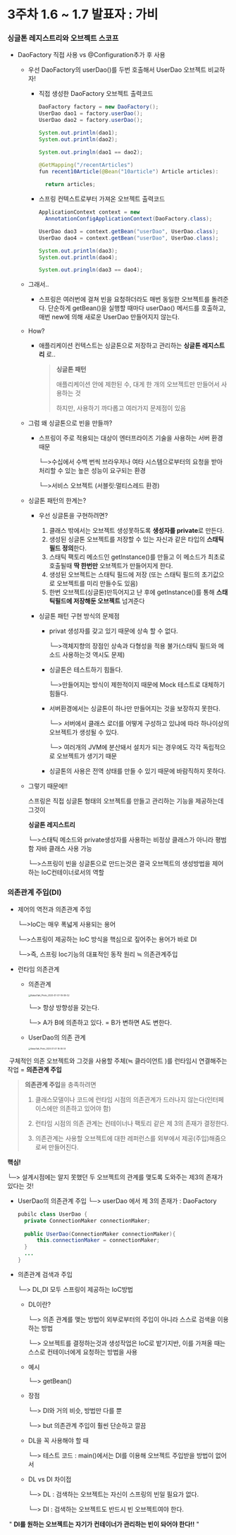 <h1>3주차 1.6 ~ 1.7 발표자 : 가비</h1>

<h3>싱글톤 레지스트리와 오브젝트 스코프</h3>



- DaoFactory 직접 사용 vs @Configuration추가 후  사용

  - 우선 DaoFactory의 userDao()를 두번 호출해서 UserDao 오브젝트 비교하자!

    - 직접 생성한 DaoFactory 오브젝트 출력코드

      ```java
      DaoFactory factory = new DaoFactory();
      UserDao dao1 = factory.userDao();
      UserDao dao2 = factory.userDao();
      
      System.out.println(dao1);
      System.out.println(dao2);
      
      System.out.pringln(dao1 == dao2);
      
      @GetMapping("/recentArticles")
      fun recent10Article(@Bean("10article") Article articles):
      	
      	return articles;
      ```

    - 스프링 컨텍스트로부터 가져온 오브젝트 출력코드

      ```java
      ApplicationContext context = new
      	AnnotationConfigApplicationContext(DaoFactory.class);
      
      UserDao dao3 = context.getBean("userDao", UserDao.class);
      UserDao dao4 = context.getBean("userDao", UserDao.class);
      
      System.out.println(dao3);
      System.out.println(dao4);
      
      System.out.pringln(dao3 == dao4);
      ```

  - 그래서.. 

    - 스프링은 여러번에 걸쳐 빈을 요청하더라도 매번 동일한 오브젝트를 돌려준다. 단순하게 getBean()을 실행할 때마다 userDao() 메서드를 호출하고, 매번  new에 의해 새로운 UserDao 만들어지지 않는다.

      

  - How?

    - 애플리케이션 컨텍스트는 싱글톤으로 저장하고 관리하는 **싱글톤 레지스트리** 로..

      > **싱글톤 패턴**
      >
      > 애플리케이션 안에 제한된 수, 대게 한 개의 오브젝트만 만들어서 사용하는 것
      >
      > 하지만, 사용하기 까다롭고 여러가지 문제점이 있음

  

  - 그럼 왜 싱글톤으로 빈을 만들까?

    - 스프링이 주로 적용되는 대상이 엔터프라이즈 기술을 사용하는 서버 환경 때문

      └─>수십에서 수백 번씩 브라우저나 여타 시스템으로부터의 요청을 받아 처리할 수 있는 높은 성능이 요구되는 환경

      └─>서비스 오브젝트 (서블릿:멀티스레드 환경)

    

  - 싱글톤 패턴의 한계는?

    - 우선 싱글톤을 구현하려면?

      1. 클래스 밖에서는 오브젝트 생성못하도록 **생성자를 private**로 만든다.
      2. 생성된 싱글톤 오브젝트를 저장할 수 있는 자신과 같은 타입의 **스태틱 필드 정의**한다.
      3. 스태틱 팩토리 메소드인 getInstance()를 만들고 이 메소드가 최초로 호출될때 **딱 한번만** 오브젝트가 만들어지게 한다.
      4. 생성된 오브젝트는 스태틱 필드에 저장 (또는 스태틱 필드의 초기값으로 오브젝트를 미리 만들수도 있음)
      5. 한번 오브젝트(싱글톤)만득어지고 난 후에 getInstance()를 통해 **스태틱필드에 저장해둔 오브젝트** 넘겨준다

    - 싱글톤 패턴 구현 방식의 문제점

      - privat 생성자를 갖고 있기 때문에 상속 할 수 없다.

        └─>객체지향의 장점인 상속과 다형성을 적용 불가(스태틱 필드와 메소드 사용하는것 역시도 문제)

      - 싱글톤은 테스트하기 힘들다.

        └─>만들어지는 방식이 제한적이지 때문에 Mock 테스트로 대체하기 힘들다.

      - 서버환경에서는 싱글톤이 하나만 만들어지는 것을 보장하지 못한다.

        └─> 서버에서 클래스 로더를 어떻게 구성하고 있냐에 따라 하나이상의 오브젝트가 생성될 수 있다.

        └─> 여러개의 JVM에 분산돼서 설치가 되는 경우에도 각각 독립적으로 오브젝트가 생기기 때문

      - 싱글톤의 사용은 전역 상태를 만들 수 있기 때문에 바람직하지 못하다.

  - 그렇기 때문에!!

    스프링은 직접 싱글톤 형태의 오브젝트를 만들고 관리하는 기능을 제공하는데 그것이

    **싱글톤 레지스트리**

    └─>스태틱 메소드와 private생성자를 사용하는 비정상 클래스가 아니라 평범함 자바 클래스 사용 가능

    └─>스프링이 빈을 싱글톤으로 만드는것은 결국 오브젝트의 생성방법을 제어 하는 IoC컨테이너로서의 역할

    



<h3>의존관계 주입(DI)</h3>

- 제어의 역전과 의존관계 주임

  └─>IoC는 매우 폭넓게 사용되는 용어

  └─>스프링이 제공하는 IoC 방식을 핵심으로 짚어주는 용어가 바로 DI

  └─>즉, 스프링 Ioc기능의 대표적인 동작 원리 ≒ 의존관계주입

- 런타임 의존관계 

  - 의존관계 

    

    <img src="/Users/gabi.def/Downloads/KakaoTalk_Photo_2020-07-07-18-08-52.jpeg" alt="KakaoTalk_Photo_2020-07-07-18-08-52" style="zoom:33%;justify-content: start;" />

    

    └─> 항상 방향성을 갖는다.

    └─> A가 B에 의존하고 있다. = B가 변하면 A도 변한다.

  - UserDao의 의존 관계

    <img src="/Users/gabi.def/Downloads/KakaoTalk_Photo_2020-07-07-18-08-59.jpeg" alt="KakaoTalk_Photo_2020-07-07-18-08-59" style="zoom:30%;" />



​				구체적인 의존 오브젝트와 그것을 사용할 주체(≒ 클라이언트 )를 런타임시 연결해주는 작업 = **의존관계 주입**



> **의존관계 주입**을 충족하려면
>
> 1. 클래스모델이나 코드에 런타임 시점의 의존관계가 드러나지 않는다(인터페이스에만 의존하고 있어야 함)
>
> 2. 런타임 시점의 의존 관계는 컨테이너나 팩토리 같은 제 3의 존재가 결정한다.
> 3. 의존관계는 사용할 오브젝트에 대한 레퍼런스를 외부에서 제공(주입)해줌으로써 만들어진다.



**핵심!**

└─> 설계시점에는 알지 못했던 두 오브젝트의 관계를 맺도록 도와주는 제3의 존재가 있다는 것! 



- UserDao의 의존관계 주입
  └─> userDao 에서 제 3의 존재가 : DaoFactory

  ```java
  pubilc class UserDao { 
  	private ConnectionMaker connectionMaker;
  	
  	public UserDao(ConnectionMaker connectionMaker){
  		this.connectionMaker = connectionMaker;
  	}
  	...
  }
  ```

  

- 의존관계 검색과 주입

  └─> DL,DI 모두 스프링이 제공하는 IoC방법

  - DL이란?

    └─> 의존 관계를 맺는 방법이 외부로부터의 주입이 아니라 스스로 검색을 이용하는 방법

    └─> 오브젝트를 결정하는것과 생성작업은 IoC로 밭기지반, 이를 가져올 때는 스스로 컨테이너에게 요청하는 방법을 사용

  - 예시

    └─> getBean()

  - 장점

    └─> DI와 거의 비슷, 방법만 다를 뿐

    └─> but 의존관계 주입이 훨씬 단순하고 깔끔

  - DL을 꼭 사용해야 할 때

    └─> 테스트 코드 : main()에서는 DI를 이용해 오브젝트 주입받을 방법이 없어서

  - DL vs DI 차이접

    └─> DL : 검색하는 오브젝트는 자신이 스프링의 빈일 필요가 없다.

    └─> DI : 검색하는 오브젝트도 반드시 빈 오브젝트여야 한다.



​		" **DI를 원하는 오브젝트는 자기가 컨테이너가 관리하는 빈이 돠어야 한다!!** "



